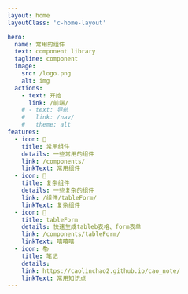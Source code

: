 ```yaml
---
layout: home
layoutClass: 'c-home-layout'

hero:
  name: 常用的组件
  text: component library
  tagline: component
  image:
    src: /logo.png
    alt: img
  actions:
    - text: 开始
      link: /前端/
    # - text: 导航
    #   link: /nav/
    #   theme: alt
features:
  - icon: 🍉
    title: 常用组件
    details: 一些常用的组件
    link: /components/
    linkText: 常用组件
  - icon: 🍉
    title: 复杂组件
    details: 一些复杂的组件
    link: /组件/tableForm/
    linkText: 复杂组件
  - icon: 🍉
    title: tableForm
    details: 快速生成tableb表格、form表单
    link: /components/tableForm/
    linkText: 嘻嘻嘻
  - icon: 📚
    title: 笔记
    details: 
    link: https://caolinchao2.github.io/cao_note/
    linkText: 常用知识点
---
```


<style>
.c-home-layout .image-src{
  /* border-radius: 50%; */
}
/*爱的魔力转圈圈*/
.c-home-layout .image-src:hover {
  transform: translate(-50%, -50%) rotate(666turn);
  transition: transform 59s 1s cubic-bezier(0.3, 0, 0.8, 1);
}

.c-home-layout .details small {
  opacity: 0.8;
}

.c-home-layout .bottom-small {
  display: block;
  margin-top: 2em;
  text-align: right;
}
</style>
